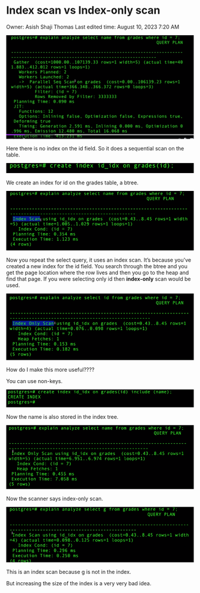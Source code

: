 # Index scan vs Index-only scan

Owner: Asish Shaji Thomas
Last edited time: August 10, 2023 7:20 AM

![Untitled](Index%20scan%20vs%20Index-only%20scan%20c96d836a8e0946e5a3f662326f711295/Untitled.png)

Here there is no index on the id field. So it does a sequential scan on the table.

![Untitled](Index%20scan%20vs%20Index-only%20scan%20c96d836a8e0946e5a3f662326f711295/Untitled%201.png)

We create an index for id on the grades table, a btree.

![Untitled](Index%20scan%20vs%20Index-only%20scan%20c96d836a8e0946e5a3f662326f711295/Untitled%202.png)

Now you repeat the select query, it uses an index scan. It’s because you've created a new index for the id field. You search through the btree and you get the page location where the row lives and then you go to the heap and find that page. If you were selecting only id then **index-only** scan would be used.

![Untitled](Index%20scan%20vs%20Index-only%20scan%20c96d836a8e0946e5a3f662326f711295/Untitled%203.png)

How do I make this more useful????

You can use non-keys.

![Untitled](Index%20scan%20vs%20Index-only%20scan%20c96d836a8e0946e5a3f662326f711295/Untitled%204.png)

Now the name is also stored in the index tree.

![Untitled](Index%20scan%20vs%20Index-only%20scan%20c96d836a8e0946e5a3f662326f711295/Untitled%205.png)

Now the scanner says index-only scan.

![Untitled](Index%20scan%20vs%20Index-only%20scan%20c96d836a8e0946e5a3f662326f711295/Untitled%206.png)

This is an index scan because g is not in the index.

But increasing the size of the index is a very very bad idea.